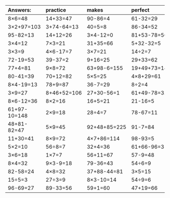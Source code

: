 | Answers: | practice | makes | perfect | ! |
| :--- | :--- | :--- | :--- | :--- |
| 8×6=48 | 14+33=47 | 90-86=4 | 61-32=29 | 45÷9=5 | 
| 3×2+97=103 | 3+74-64=13 | 40÷5=8 | 86-34=52 | 47+32=79 | 
| 95-82=13 | 14+12=26 | 3×4-12=0 | 81+53-78=56 | 5×9+70=115 | 
| 3×4=12 | 7×3=21 | 31+35=66 | 5+32-32=5 | 9×5+33=78 | 
| 3×3=9 | 4×6-17=7 | 3×7=21 | 14÷2=7 | 38-3=35 | 
| 72-19=53 | 39-37=2 | 9+16=25 | 29+33=62 | 72-34=38 | 
| 77+4=81 | 9×8=72 | 63+98-6=155 | 19+49+73=141 | 31-31=0 | 
| 80-41=39 | 70+12=82 | 5×5=25 | 4×8+29=61 | 12+53-7=58 | 
| 8×4-19=13 | 78+9=87 | 36-7=29 | 8÷2=4 | 56÷7=8 | 
| 3×9=27 | 8+46+52=106 | 27+30-56=1 | 61+49-78=32 | 77-52=25 | 
| 8×6-12=36 | 8×2=16 | 16+5=21 | 21-16=5 | 7×8=56 | 
| 61+97-10=148 | 2×9=18 | 28÷4=7 | 78-67=11 | 2×6=12 | 
| 48+81-82=47 | 5×9=45 | 92+48+85=225 | 91-7=84 | 74+8+9=91 | 
| 11+30=41 | 8×9=72 | 4×7+86=114 | 98-93=5 | 91-36=55 | 
| 5×2=10 | 56÷8=7 | 32+4=36 | 61+66-96=31 | 7×4=28 | 
| 3×6=18 | 1×7=7 | 56+11=67 | 57-9=48 | 18+10=28 | 
| 8×4=32 | 9×3-9=18 | 79-36=43 | 54÷6=9 | 7×5-18=17 | 
| 82-58=24 | 4×8=32 | 37+88-44=81 | 3×5=15 | 8×8=64 | 
| 15÷5=3 | 27÷3=9 | 8×3-10=14 | 54÷9=6 | 7×5=35 | 
| 96-69=27 | 89-33=56 | 59+1=60 | 47+19=66 | 2+29=31 | 
